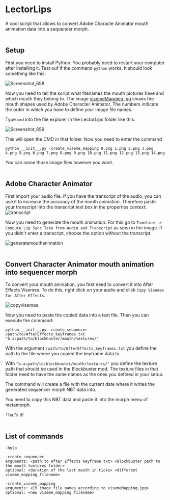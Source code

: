 # LectorLips
A cool script that allows to convert Adobe Characte Animator mouth animation data into a sequencer morph.
<br><br>
## Setup
First you need to install Python. You probably need to restart your computer after installing it. Test ouf if the command `python` works. It should look something like this:

![Screenshot_658](https://user-images.githubusercontent.com/71967555/206724791-961cb012-f198-4d24-b31d-5acb22da707b.png)

Now you need to tell the script what filenames the mouth pictures have and which mouth they belong to. The image [visemeMapping.jpg](./visemeMapping.jpg) shows the mouth shapes used by Adobe Character Animator. The numbers indicate the order in which you have to define your image file names.

Type `cmd` into the file explorer in the LectorLips folder like this:

![Screenshot_659](https://user-images.githubusercontent.com/71967555/206726526-122a93c3-4212-41e6-927b-7faf01becd76.png)

This will open the CMD in that folder.
Now you need to enter the command 
```
python __init__.py -create_viseme_mapping 0.png 1.png 2.png 3.png 4.png 5.png 6.png 7.png 8.png 9.png 10.png 11.png 12.png 13.png 14.png
```
You can name those image files however you want.
<br><br>
## Adobe Character Animator
First import your audio file. If you have the transcript of the audio, you can use it to increase the accuracy of the mouth animation. Therefore paste your transcript into the transcript text box in the properties context.![transcript](https://user-images.githubusercontent.com/71967555/207728582-b28859d4-70ac-4269-a2f3-ec6d6a8942f5.png)



Now you need to generate the mouth animation. For this go to `Timeline -> Compute Lip Sync Take from Audio and Transcript` as seen in the image. If you didn't enter a transcript, choose the option without the transcript.

![generatemouthanimation](https://user-images.githubusercontent.com/71967555/207729241-3f082bfd-d09f-4df8-ba54-9e3e4213312e.png)
<br><br>
## Convert Character Animator mouth animation into sequencer morph
To convert your mouth animation, you first need to convert it into After Effects Visemes. To do this, right click on your audio and click `Copy Visemes for After Effects`.


![copyvisemes](https://user-images.githubusercontent.com/71967555/207731794-44059f09-9e81-441c-829c-5f5464af86e8.png)

Now you need to paste the copied data into a text file. Then you can execute the command:
```
python __init__.py -create_sequencer /path/to/AfterEffects_keyframes.txt "b.a:path/to/blockbuster/mouth/textures/"
```

With the argument `/path/to/AfterEffects_keyframes.txt` you define the path to the file where you copied the keyframe data to.

With `"b.a:path/to/blockbuster/mouth/textures/"` you define the texture path that should be used in the Blockbuster mod. The texture files in that folder need to have the same names as the ones you defined in your setup.

The command will create a file with the current date where it writes the generated sequencer morph NBT data into.

You need to copy this NBT data and paste it into the morph menu of metamorph.

That's it!
<br><br>
## List of commands

`-help`

```
-create_sequencer
arguments: <path to After Effects keyframe.txt> <Blockbuster path to the mouth textures folder>
optional: <duration of the last mouth in ticks> <different viseme_mapping_filename>
```

```
-create_viseme_mapping
arguments: <15 image file names according to visemeMapping.jpg>
optional: <new viseme_mapping filename>
```
